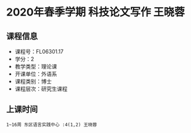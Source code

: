 # 2020年春季学期 科技论文写作 王晓蓉






## 课程信息

- 课程号：FL06301.17
- 学分：2
- 教学类型：理论课
- 开课单位：外语系
- 课程类别：博士
- 课程层次：研究生课程

## 上课时间

```
1~16周 东区语言实践中心 :4(1,2) 王晓蓉
```

